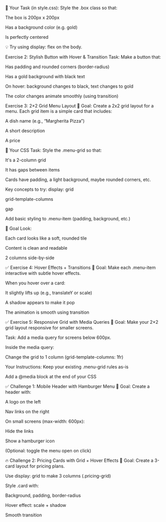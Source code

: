 🎨 Your Task (in style.css):
Style the .box class so that:

The box is 200px x 200px

Has a background color (e.g. gold)

Is perfectly centered

💡 Try using display: flex on the body.


Exercise 2: Stylish Button with Hover & Transition
Task:
Make a button that:

Has padding and rounded corners (border-radius)

Has a gold background with black text

On hover: background changes to black, text changes to gold

The color changes animate smoothly (using transition)

Exercise 3: 2×2 Grid Menu Layout
🎯 Goal:
Create a 2x2 grid layout for a menu.
Each grid item is a simple card that includes:

A dish name (e.g., “Margherita Pizza”)

A short description

A price

🎨 Your CSS Task:
Style the .menu-grid so that:

It's a 2-column grid

It has gaps between items

Cards have padding, a light background, maybe rounded corners, etc.

Key concepts to try:
display: grid

grid-template-columns

gap

Add basic styling to .menu-item (padding, background, etc.)

🎯 Goal Look:

Each card looks like a soft, rounded tile

Content is clean and readable

2 columns side-by-side

✅ Exercise 4: Hover Effects + Transitions
🎯 Goal:
Make each .menu-item interactive with subtle hover effects.

When you hover over a card:

It slightly lifts up (e.g., translateY or scale)

A shadow appears to make it pop

The animation is smooth using transition


✅ Exercise 5: Responsive Grid with Media Queries
🎯 Goal:
Make your 2×2 grid layout responsive for smaller screens.

Task:
Add a media query for screens below 600px.

Inside the media query:

Change the grid to 1 column (grid-template-columns: 1fr)

Your Instructions:
Keep your existing .menu-grid rules as-is

Add a @media block at the end of your CSS



✅ Challenge 1: Mobile Header with Hamburger Menu
🎯 Goal:
Create a header with:

A logo on the left

Nav links on the right

On small screens (max-width: 600px):

Hide the links

Show a hamburger icon

(Optional: toggle the menu open on click)

🔥 Challenge 2: Pricing Cards with Grid + Hover Effects
🎯 Goal:
Create a 3-card layout for pricing plans.

Use display: grid to make 3 columns (.pricing-grid)

Style .card with:

Background, padding, border-radius

Hover effect: scale + shadow

Smooth transition